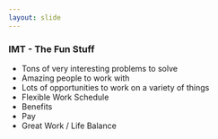 ```yaml
---
layout: slide
---
```


### IMT - The Fun Stuff

* Tons of very interesting problems to solve
* Amazing people to work with
* Lots of opportunities to work on a variety of things
* Flexible Work Schedule
* Benefits
* Pay
* Great Work / Life Balance
